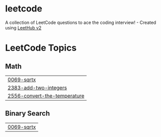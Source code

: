 # leetcode
A collection of LeetCode questions to ace the coding interview! - Created using [LeetHub v2](https://github.com/arunbhardwaj/LeetHub-2.0)

<!---LeetCode Topics Start-->
# LeetCode Topics
## Math
|  |
| ------- |
| [0069-sqrtx](https://github.com/SumitRaut2003/leetcode/tree/master/0069-sqrtx) |
| [2383-add-two-integers](https://github.com/SumitRaut2003/leetcode/tree/master/2383-add-two-integers) |
| [2556-convert-the-temperature](https://github.com/SumitRaut2003/leetcode/tree/master/2556-convert-the-temperature) |
## Binary Search
|  |
| ------- |
| [0069-sqrtx](https://github.com/SumitRaut2003/leetcode/tree/master/0069-sqrtx) |
<!---LeetCode Topics End-->